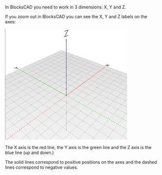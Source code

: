 In BlocksCAD you need to work in 3 dimensions: X, Y and Z. 

If you zoom out in BlocksCAD you can see the X, Y and Z labels on the axes:

![screenshot](images/blockscad-axes.png) 

The X axis is the red line, the Y axis is the green line and the Z axis is the blue line (up and down.) 

The solid lines correspond to positive positions on the axes and the dashed lines correspond to negative values. 


